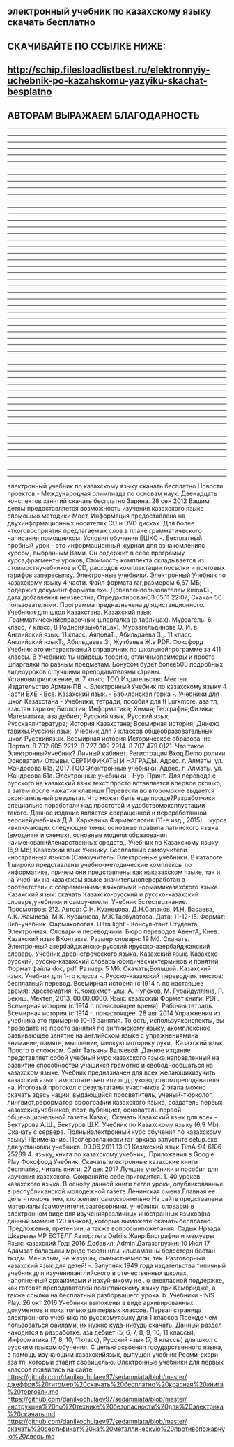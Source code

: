 электронный учебник по казахскому языку скачать бесплатно
--------------------------------------------------
СКАЧИВАЙТЕ ПО ССЫЛКЕ НИЖЕ:
--------------------------------------------------
http://schip.filesloadlistbest.ru/elektronnyiy-uchebnik-po-kazahskomu-yazyiku-skachat-besplatno
--------------------------------------------------
АВТОРАМ ВЫРАЖАЕМ БЛАГОДАРНОСТЬ
--------------------------------------------------
--------------------------------------------------
--------------------------------------------------
--------------------------------------------------
--------------------------------------------------
--------------------------------------------------
--------------------------------------------------
--------------------------------------------------
--------------------------------------------------
--------------------------------------------------
--------------------------------------------------
--------------------------------------------------
--------------------------------------------------
--------------------------------------------------
--------------------------------------------------
--------------------------------------------------
--------------------------------------------------
--------------------------------------------------
--------------------------------------------------
--------------------------------------------------
--------------------------------------------------
--------------------------------------------------
--------------------------------------------------
--------------------------------------------------
--------------------------------------------------
--------------------------------------------------
--------------------------------------------------
--------------------------------------------------
--------------------------------------------------
--------------------------------------------------
--------------------------------------------------
--------------------------------------------------
--------------------------------------------------
--------------------------------------------------
--------------------------------------------------
--------------------------------------------------
--------------------------------------------------
--------------------------------------------------
--------------------------------------------------
--------------------------------------------------
--------------------------------------------------
--------------------------------------------------
--------------------------------------------------
--------------------------------------------------
--------------------------------------------------
--------------------------------------------------
--------------------------------------------------
--------------------------------------------------
--------------------------------------------------
--------------------------------------------------
--------------------------------------------------
--------------------------------------------------
--------------------------------------------------
--------------------------------------------------
--------------------------------------------------
электронный учебник по казахскому языку скачать бесплатно Новости проектов - Международная олимпиада по основам наук. Двенадцать конспектов занятий скачать бесплатно  Зарина. 28 сен 2012  Вашим детям предоставляется возможность изучения казахского языка спомощью методики Мост. Информация предоставлена на двухинформационных носителях  CD и DVD дисках. Для более чткоговосприятия предлагаемых слов в плане грамматического написания,помощником. Условия обучения  ЕШКО -. Бесплатный пробный урок - это информационный журнал для ознакомленияс курсом, выбранным Вами. Он содержит в себе программу курса,фрагменты уроков,  Стоимость комплекта складывается из: стоимостиучебников и CD, расходов комплектации посылки и почтовых тарифов запересылку. Электронные учебники. Электронный Учебник по казахскому языку 4 части. Файл формата rar;размером 6,67 МБ; содержит документ формата exe. Добавленпользователем kirina13 , дата добавления неизвестна; Отредактирован03.05.11 22:07; Скачан 50 пользователями. Программа предназначена длядистанционного. Учебники для школ Казахстана.  Казахский язык .Грамматическийсправочник-шпаргалка (в таблицах). Мурзагель. 6 класс, 7 класс, 8 Роднойязыкблицах). Мурзагельдинова О. И. в  Английский язык. 11 класс. АяповаТ., Абильдаева З.,. 11 класс Английский языкТ., Абильдаева З., Жутбаева Ж.в PDF. Фоксфорд Учебник  это интерактивный справочник по школьнойпрограмме за 411 классы. В Учебнике ты найдешь теорию, отличныепримеры и просто шпаргалки по разным предметам. Бонусом будет более500 подробных видеоуроков с лучшими преподавателями страны. Установиприложение, и. 7 класс  ТОО Издательство Мектеп. Издательство Арман-ПВ -. Электронный Учебник по казахскому языку 4 части EXE - Все. Казахский язык. - Бабилонская горка -. Учебники для школ Казахстана - Учебники, тетради, пособия для
fl  Lurkmore. аза тл; азастан тарихы; Биология; Информатика; Химия; География;Физика; Математика; аза дебиет; Русский язык; Русский язык; Русскаялитература; История Казахстана; Всемирная история; Дниежз тарихы.Русский язык. Учебник для 7 классов общеобразовательных школ Русскийязык. Всемирная история  Историческое образование  Портал. 8 702 605 2212. 8 727 309 2914. 8 707 479 0121. Что такое Электронныйучебник? Личный кабинет. Регистрация Вход  Demo ролики  Основатели Отзывы. СЕРТИФИКАТЫ И НАГРАДЫ. Адрес. г. Алматы. ул. Жандосова 61а. 2017 ТОО Электронные учебники. Адрес. г. Алматы. ул. Жандосова 61а. Электронные учебники - Нур-Принт. Для перевода с русского на казахский язык текст просто вставляется впервое окошко, а затем после нажатия клавиши Перевести во второмокне выдается окончательный результат. Что может быть еще проще?Разработчики специально поработали над простотой и удобствомэксплуатации такого. Данное издание является сокращенной и переработанной версиейучебника Д.А. Харкевича Фармакология (11-е изд., 2015). . курса ивключающих следующие темы: основные правила латинского языка (вмоделях и схемах), основные модели образования наименованийлекарственных средств,. Учебник по Казахскому языку (6,9 Mb)  Казахский язык  Ученику. Бесплатные самоучители иностранных языков (Самоучитель. Электронные учебники.  В каталоге 1 широко представлены учебно-методические комплексы по информатике, причем они представлены как наказахском языке, так и на  Учебник на казахском языке значительнопереработан в соответствии с современными языковыми нормамиказахского языка. Казахский язык: скачать Казахско-русский и русско-казахский словарь,учебники и самоучители. Учебник Естествознание. Просмотров: 212. Автор: С.Н. Кузнецова, Д.Н.Сапаков, И.Н. Васаева, А.К. Жамиева, М.К. Кусаинова, М.К.Тасбулатова. Дата: 11-12-15. Формат: Веб-учебник. Фармакология. Ultra light - Консультант Студента. Электронная. Словари и переводчики. Бюро переводов АвентА, Киев.
Казахский язык  ВКонтакте. Размер словаря: 19 Мб. Скачать. Электронный азербайджанско-русский ирусско-азербайджанский словарь.  Учебник древнегреческого языка. Казахский язык. Казахско-русский, русско-казахский словарь юридическихтерминов и понятий. Формат файла doc, pdf. Размер: 5 Мб. Скачать;Большой. Казахский язык. Учебник для 1-го класса -. Русско-казахский переводчик текстов: бесплатный перевод. Всемирная история (c 1914 г. по настоящее время): Хрестоматия. К.Кожахмет-улы, А. Чупеков, М. Губайдуллина, Р. Бекиш. Мектеп, 2013. 00.00.0000. Язык: казахский Формат книги: PDF. Всемирная история (с 1914 г. понастоящее время): Рабочая тетрадь. Всемирная история (с 1914 г. понастоящее. 28 авг 2014  Упражнения из учебника  это примерно 10-15 занятия. То есть, используяконспекты, вы проводите не просто занятия по английскому языку, акомплексное развивающее занятие на английском языке  с упражнениямина внимание, память, мышление, мелкую моторику руки,. Казахский язык. Просто о сложном. Сайт Татьяны Валяевой. Данное издание представляет собой учебный курс казахского языка,направленный на развитие способностей учащихся грамотно и свободнообщаться на казахском языке. Учебник предназначен для всех желающихизучить казахский язык самостоятельно или под руководствомпреподавателя на. Итоговый протокол с результатами участников 2 этапа можно скачать здесь нации, выдающийся просветитель, ученый-тюрколог, лингвист,реформатор орфографии казахского языка, создатель первых казахскихучебников, поэт, публицист, основатель первой общенациональной газеты Казах,. Скачать Казахский язык для всех - Бектурова А.Ш., Бектуров Ш.К. Учебник по Казахскому языку (6,9 Mb). Скачать с сервера. Полныйэлектронный курс обучения по казахскому языку! Примечание. Послераспаковки rar-архива запустите setup.exe для установки учебника. 09.06.2011 13:01 Казахский язык TimA-94 6106 25289 4. языку, книга по казахскому,учебник,. Приложения в Google Play  Фоксфорд Учебник. Скачать электронные казахские книги бесплатно, читать книги. 27 дек 2017  Лучшие учебники и пособия для изучения казахского. Сохраняйте cебе,пригодится. 1. 40 уроков казахского языка. В основу данной книги легли уроки, опубликованные в республиканской молодежной газете Ленинская смена.Главная ее цель - помочь тем, кто желает самостоятельно
На сайте  представлены материалы (самоучители,разговорники, учебники, словари) в электронном виде для изученияразличных иностранных языков(на данный момент 120 языков), которые выможете скачать бесплатно. Предложения, претензии, а также вопросыипожелания. Садык Нрзада Шкерызы МР ЕСТЕЛГ Автор: rers Defrijs Жанр:Биографии и мемуары Язык: казахский Год: 2016 Добавил: Admin Датазагрузки: 10 Июл 17. Адамзат баласыны мрнде ткзетн илы-илызаманны белестерн бастан ткздм. Мен алым, не жазушы, оымыстыемеспн, тек. Разговорный казахский язык для детей! -. Залупняк 1949 года издательства  типичный учебник для изученияанглийского в отечественных школах, наполненный архаизмами и нахуйникому не . о внекласной поддержке, как готовят преподавателей поанглийскому языку при Кембридже, а также ссылки на бесплатный разборвашего урока. b. Учебники - NIS Play. 26 окт 2016  Учебники выложены в виде архивированных документов и пока только дляпервых классов.  Первая страница электронного учебника по русскомуязыку для 1 классов  Прежде чем пользоваться файлами, их нужно куда-нибудь скачать. Данный раздел находится в разработке. аза дебиет (5, 6, 7, 8, 9, 10, 11 классы), Информатика (7, 8, 10, 11класс), Русский язык (7, 8 классы) для школ с русским языком обучения. С целью освоения государственного языка, в помощь изучающим казахскийязык, выпущен учебник Ресми-скери аза тл, который ставит своейцелью. Электронные учебники для первых классов появились на сайте
https://github.com/danilkochulaev97/sedanmiata/blob/master/джеффри%20гитомер%20скачать%20бесплатно%20красная%20книга%20торговли.md
https://github.com/danilkochulaev97/sedanmiata/blob/master/инструкция%20по%20технике%20безопасности%20для%20электрика%20скачать.md
https://github.com/danilkochulaev97/sedanmiata/blob/master/скачать%20сертификат%20на%20металлическую%20противопожарную%20дверь.md